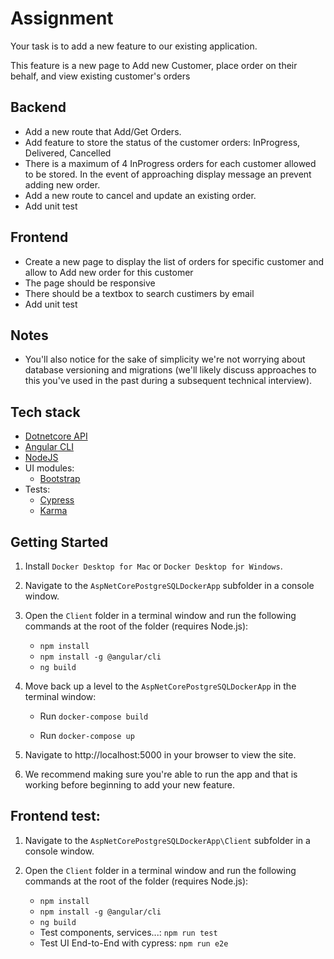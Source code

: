 # Assignment

Your task is to add a new feature to our existing application.

This feature is a new page to Add new Customer, place order on their behalf, and view existing customer's orders

## Backend

- Add a new route that Add/Get Orders.
- Add feature to store the status of the customer orders: InProgress, Delivered, Cancelled
- There is a maximum of 4 InProgress orders for each customer allowed to be stored. In the event of approaching display message an prevent adding new order.
- Add a new route to cancel and update an existing order.
- Add unit test

## Frontend

- Create a new page to display the list of orders for specific customer and allow to Add new order for this customer
- The page should be responsive
- There should be a textbox to search custimers by email
- Add unit test

## Notes

- You'll also notice for the sake of simplicity we're not worrying about database versioning and migrations (we'll likely discuss approaches to this you've used in the past during a subsequent technical interview).


## Tech stack

- [Dotnetcore API][dotnetcore]
- [Angular CLI][cli]
- [NodeJS][nodejs]
- UI modules:
   - [Bootstrap][bootstrap]
- Tests:
   - [Cypress][cypress]
   - [Karma][karma]

[dotnetcore]: https://dotnet.microsoft.com/
[cli]: https://cli.angular.io/
[nodejs]: https://nodejs.org/
[bootstrap]: https://getbootstrap.com/docs/3.4/
[cypress]: https://www.cypress.io/
[karma]: https://karma-runner.github.io/latest/index.html


## Getting Started
1. Install `Docker Desktop for Mac` or `Docker Desktop for Windows`.

2. Navigate to the `AspNetCorePostgreSQLDockerApp` subfolder in a console window.

3. Open the `Client` folder in a terminal window and run the following commands at the root of the folder (requires Node.js):

    - `npm install`
    - `npm install -g @angular/cli`
    - `ng build`

4. Move back up a level to the `AspNetCorePostgreSQLDockerApp` in the terminal window:

    - Run `docker-compose build`

    - Run `docker-compose up`

5. Navigate to http://localhost:5000 in your browser to view the site.
6. We recommend making sure you're able to run the app and that is working before beginning to add your new feature.

## Frontend test:

1. Navigate to the `AspNetCorePostgreSQLDockerApp\Client` subfolder in a console window.
2. Open the `Client` folder in a terminal window and run the following commands at the root of the folder (requires Node.js):

   - `npm install`
   - `npm install -g @angular/cli`
   - `ng build`
   - Test components, services...: `npm run test`
   - Test UI End-to-End with cypress: `npm run e2e`


